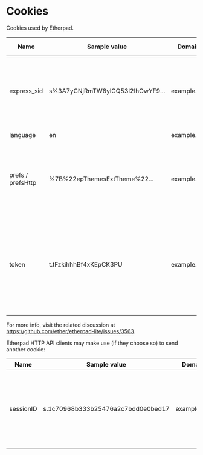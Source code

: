 # Cookies

Cookies used by Etherpad.

| Name            | Sample value                       | Domain      | Path | Expires/max-age | Http-only| Secure |  Usage description                                                                                                                                                                                                                                                                                                                                                                                                                                                                                                                                                                                                                                                                                                                                                                        |
|-----------------|------------------------------------|-------------|------|-----------------|----------|--------|-------------------------------------------------------------------------------------------------------------------------------------------------------------------------------------------------------------------------------------------------------------------------------------------------------------------------------------------------------------------------------------------------------------------------------------------------------------------------------------------------------------------------------------------------------------------------------------------------------------------------------------------------------------------------------------------------------------------------------------------------------------------------------------------|
|express_sid      | s%3A7yCNjRmTW8ylGQ53I2IhOwYF9...   | example.org | /    | Session         | true     | true   | Session ID of the [Express web framework](https://expressjs.com). When Etherpad is behind a reverse proxy, and an administrator wants to use session stickiness, he may use this cookie. If you are behind a reverse proxy, please remember to set `trustProxy: true` in `settings.json`. Set in [webaccess.js#L131](https://github.com/ether/etherpad-lite/blob/01497aa399690e44393e91c19917d11d025df71b/src/node/hooks/express/webaccess.js#L131).                                                                                                                                                                                                                                                                                                                                      |
|language         | en                                 | example.org | /    | Session         | false    | true   | The language of the UI (e.g.: `en-GB`, `it`). Set in [pad_editor.js#L111](https://github.com/ether/etherpad-lite/blob/01497aa399690e44393e91c19917d11d025df71b/src/static/js/pad_editor.js#L111).                                                                                                                                                                                                                                                                                                                                                                                                                                                                                                                                                                                         |
|prefs / prefsHttp| %7B%22epThemesExtTheme%22...       | example.org | /p   | year 3000       | false    | true   | Client-side preferences (e.g.: font family, chat always visible, show authorship colors, ...). Set in [pad_cookie.js#L49](https://github.com/ether/etherpad-lite/blob/01497aa399690e44393e91c19917d11d025df71b/src/static/js/pad_cookie.js#L49). `prefs` is used if Etherpad is accessed over HTTPS, `prefsHttp` if accessed over HTTP. For more info see https://github.com/ether/etherpad-lite/issues/3179.                                                                                                                                                                                                                                                                                                                                                                             |
|token            | t.tFzkihhhBf4xKEpCK3PU             | example.org | /    | 60 days         | false    | true   | A random token representing the author, of the form `t.randomstring_of_lenght_20`. The random string is generated by the client, at ([pad.js#L55-L66](https://github.com/ether/etherpad-lite/blob/01497aa399690e44393e91c19917d11d025df71b/src/static/js/pad.js#L55-L66)). This cookie is always set by the client (at [pad.js#L153-L158](https://github.com/ether/etherpad-lite/blob/01497aa399690e44393e91c19917d11d025df71b/src/static/js/pad.js#L153-L158)) without any solicitation from the server. It is used for all the pads accessed via the web UI (not used for the HTTP API). On the server side, its value is accessed at [SecurityManager.js#L33](https://github.com/ether/etherpad-lite/blob/01497aa399690e44393e91c19917d11d025df71b/src/node/db/SecurityManager.js#L33).|

For more info, visit the related discussion at https://github.com/ether/etherpad-lite/issues/3563.

Etherpad HTTP API clients may make use (if they choose so) to send another cookie:

| Name            | Sample value                       | Domain      | Usage description                                                                                                                                                                                                                                                                                                                                                                                                                          |
|-----------------|------------------------------------|-------------|--------------------------------------------------------------------------------------------------------------------------------------------------------------------------------------------------------------------------------------------------------------------------------------------------------------------------------------------------------------------------------------------------------------------------------------------|
|sessionID        | s.1c70968b333b25476a2c7bdd0e0bed17 | example.org | Sessions can be created between a group and an author. This allows an author to access more than one group. The sessionID will be set as a cookie to the client and is valid until a certain date. The session cookie can also contain multiple comma-separated sessionIDs, allowing a user to edit pads in different groups at the same time. More info - https://github.com/ether/etherpad-lite/blob/develop/doc/api/http_api.md#session |
